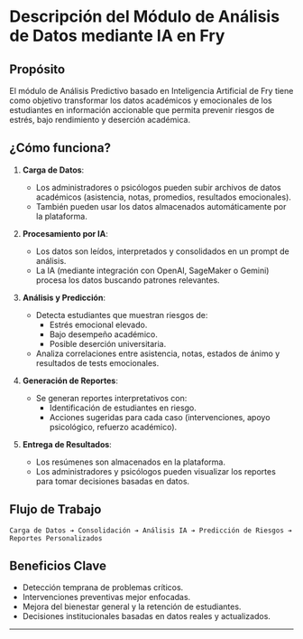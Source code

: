 
# Descripción del Módulo de Análisis de Datos mediante IA en Fry

## Propósito

El módulo de Análisis Predictivo basado en Inteligencia Artificial de Fry tiene como objetivo transformar los datos académicos y emocionales de los estudiantes en información accionable que permita prevenir riesgos de estrés, bajo rendimiento y deserción académica.

## ¿Cómo funciona?

1. **Carga de Datos**:
   - Los administradores o psicólogos pueden subir archivos de datos académicos (asistencia, notas, promedios, resultados emocionales).
   - También pueden usar los datos almacenados automáticamente por la plataforma.

2. **Procesamiento por IA**:
   - Los datos son leídos, interpretados y consolidados en un prompt de análisis.
   - La IA (mediante integración con OpenAI, SageMaker o Gemini) procesa los datos buscando patrones relevantes.

3. **Análisis y Predicción**:
   - Detecta estudiantes que muestran riesgos de:
     - Estrés emocional elevado.
     - Bajo desempeño académico.
     - Posible deserción universitaria.
   - Analiza correlaciones entre asistencia, notas, estados de ánimo y resultados de tests emocionales.

4. **Generación de Reportes**:
   - Se generan reportes interpretativos con:
     - Identificación de estudiantes en riesgo.
     - Acciones sugeridas para cada caso (intervenciones, apoyo psicológico, refuerzo académico).

5. **Entrega de Resultados**:
   - Los resúmenes son almacenados en la plataforma.
   - Los administradores y psicólogos pueden visualizar los reportes para tomar decisiones basadas en datos.

## Flujo de Trabajo

```plaintext
Carga de Datos ➔ Consolidación ➔ Análisis IA ➔ Predicción de Riesgos ➔ Reportes Personalizados
```

## Beneficios Clave

- Detección temprana de problemas críticos.
- Intervenciones preventivas mejor enfocadas.
- Mejora del bienestar general y la retención de estudiantes.
- Decisiones institucionales basadas en datos reales y actualizados.

---
